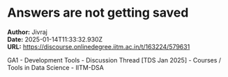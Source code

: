 # Answers are not getting saved

**Author:** Jivraj  
**Date:** 2025-01-14T11:33:32.930Z  
**URL:** https://discourse.onlinedegree.iitm.ac.in/t/163224/579631

GA1 - Development Tools - Discussion Thread [TDS Jan 2025] - Courses / Tools in Data Science - IITM-DSA
